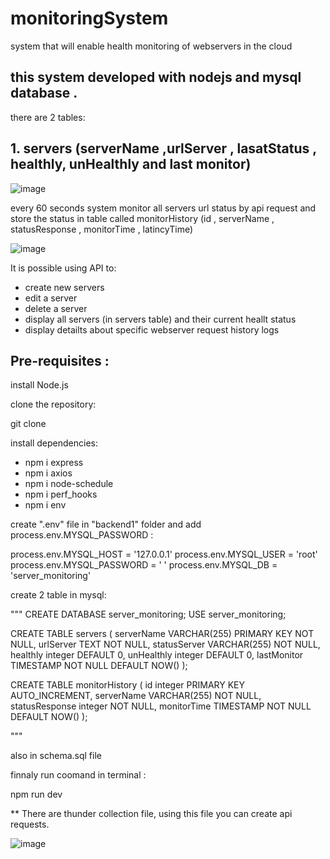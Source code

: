 # monitoringSystem
system that will enable health monitoring of webservers in the cloud

## this system developed with nodejs and mysql database . 



there are 2 tables:
## 1. servers (serverName ,urlServer , lasatStatus , healthly, unHealthly and last monitor)
![image](https://user-images.githubusercontent.com/45131527/198827313-6a79d978-6bbf-4a15-8c46-7a9a334e6633.png)


every 60 seconds system monitor all servers url status by api request and store the status in table called monitorHistory (id , serverName , statusResponse , monitorTime , latincyTime)

![image](https://user-images.githubusercontent.com/45131527/198827431-f4b613c7-7a2a-4363-90a3-1cdf376f53c1.png)


It is possible using API to:

- create new servers
- edit a server
- delete a server
- display all servers (in servers table) and their current heallt status
- display detailts about specific webserver request history logs

## Pre-requisites : 

 install Node.js

 clone the repository:

git clone <url>

install dependencies:

 - npm i express
 - npm i axios
 - npm i node-schedule
 - npm i perf_hooks
 - npm i env

create ".env" file  in "backend1" folder and add process.env.MYSQL_PASSWORD :

process.env.MYSQL_HOST = '127.0.0.1'
process.env.MYSQL_USER = 'root'
process.env.MYSQL_PASSWORD = ' '
process.env.MYSQL_DB = 'server_monitoring'

create 2 table in mysql: 

"""
CREATE DATABASE server_monitoring;
USE server_monitoring;

CREATE TABLE servers (
    serverName VARCHAR(255) PRIMARY KEY NOT NULL,
    urlServer TEXT NOT NULL,
    statusServer VARCHAR(255) NOT NULL,
    healthly integer DEFAULT 0,
    unHealthly integer DEFAULT 0,
    lastMonitor TIMESTAMP NOT NULL DEFAULT NOW()
);


CREATE TABLE monitorHistory (
    id integer PRIMARY KEY AUTO_INCREMENT,
    serverName VARCHAR(255) NOT NULL,
    statusResponse integer NOT NULL,
    monitorTime TIMESTAMP NOT NULL DEFAULT NOW()
);


"""

also in schema.sql file



finnaly run coomand in terminal : 

npm run dev

** There are thunder collection file, using this file you can create api requests. 

![image](https://user-images.githubusercontent.com/45131527/198846829-e7771944-d8a0-4be1-ab27-251cbc02210e.png)

















